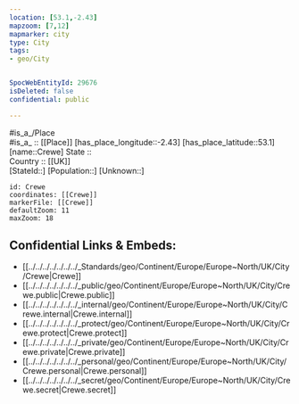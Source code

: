 ```yaml
---
location: [53.1,-2.43] 
mapzoom: [7,12] 
mapmarker: city 
type: City
tags:
- geo/City


SpocWebEntityId: 29676
isDeleted: false
confidential: public

---
```

#is_a_/Place  
#is_a_ :: [[Place]] 
[has_place_longitude::-2.43] 
[has_place_latitude::53.1] 
[name::Crewe] 
State ::  
Country :: [[UK]]  
[StateId::] 
[Population::] 
[Unknown::] 


```leaflet
id: Crewe
coordinates: [[Crewe]] 
markerFile: [[Crewe]] 
defaultZoom: 11 
maxZoom: 18
```


## Confidential Links & Embeds: 
- [[../../../../../../../_Standards/geo/Continent/Europe/Europe~North/UK/City/Crewe|Crewe]] 
- [[../../../../../../../_public/geo/Continent/Europe/Europe~North/UK/City/Crewe.public|Crewe.public]] 
- [[../../../../../../../_internal/geo/Continent/Europe/Europe~North/UK/City/Crewe.internal|Crewe.internal]] 
- [[../../../../../../../_protect/geo/Continent/Europe/Europe~North/UK/City/Crewe.protect|Crewe.protect]] 
- [[../../../../../../../_private/geo/Continent/Europe/Europe~North/UK/City/Crewe.private|Crewe.private]] 
- [[../../../../../../../_personal/geo/Continent/Europe/Europe~North/UK/City/Crewe.personal|Crewe.personal]] 
- [[../../../../../../../_secret/geo/Continent/Europe/Europe~North/UK/City/Crewe.secret|Crewe.secret]] 
